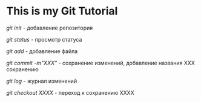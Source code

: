 # This is my Git Tutorial #

*git init* - добавление репозитория

*git status* - просмотр статуса

*git add* - добавление файла

*git commit -m"XXX"* - сохранение изменений, добавление названия XXX сохранению

*git log* - журнал изменений

*git checkout XXXX* - переход к сохранению XXXX